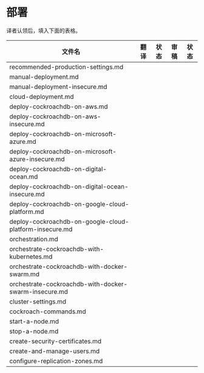 # 部署

译者认领后，填入下面的表格。

| 文件名                                | 翻译   | 状态   | 审稿   | 状态   |
| ---------------------------------- | ---- | ---- | ---- | ---- |
| recommended-production-settings.md |      |      |      |      |
| manual-deployment.md |      |      |      |      |
| manual-deployment-insecure.md |      |      |      |      |
| cloud-deployment.md |      |      |      |      |
| deploy-cockroachdb-on-aws.md |      |      |      |      |
| deploy-cockroachdb-on-aws-insecure.md |      |      |      |      |
| deploy-cockroachdb-on-microsoft-azure.md |      |      |      |      |
| deploy-cockroachdb-on-microsoft-azure-insecure.md |      |      |      |      |
| deploy-cockroachdb-on-digital-ocean.md |      |      |      |      |
| deploy-cockroachdb-on-digital-ocean-insecure.md |      |      |      |      |
| deploy-cockroachdb-on-google-cloud-platform.md |      |      |      |      |
| deploy-cockroachdb-on-google-cloud-platform-insecure.md |      |      |      |      |
| orchestration.md |      |      |      |      |
| orchestrate-cockroachdb-with-kubernetes.md |      |      |      |      |
| orchestrate-cockroachdb-with-docker-swarm.md |      |      |      |      |
| orchestrate-cockroachdb-with-docker-swarm-insecure.md |      |      |      |      |
| cluster-settings.md |      |      |      |      |
| cockroach-commands.md |      |      |      |      |
| start-a-node.md |      |      |      |      |
| stop-a-node.md |      |      |      |      |
| create-security-certificates.md |      |      |      |      |
| create-and-manage-users.md |      |      |      |      |
| configure-replication-zones.md |      |      |      |      |